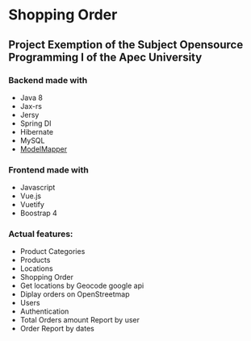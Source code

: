 # Shopping Order

## Project Exemption of the Subject Opensource Programming I of the Apec University
 
### Backend made  with
+ Java 8
+ Jax-rs
+ Jersy
+ Spring DI
+ Hibernate
+ MySQL
+ [ModelMapper](https://github.com/modelmapper/modelmapper)

### Frontend made with
* Javascript
* Vue.js 
* Vuetify 
* Boostrap 4 

### Actual features:
+ Product Categories
+ Products
+ Locations
+ Shopping Order
+ Get locations by Geocode google api
+ Diplay orders on OpenStreetmap
+ Users
+ Authentication
+ Total Orders amount  Report by user 
+ Order Report by dates